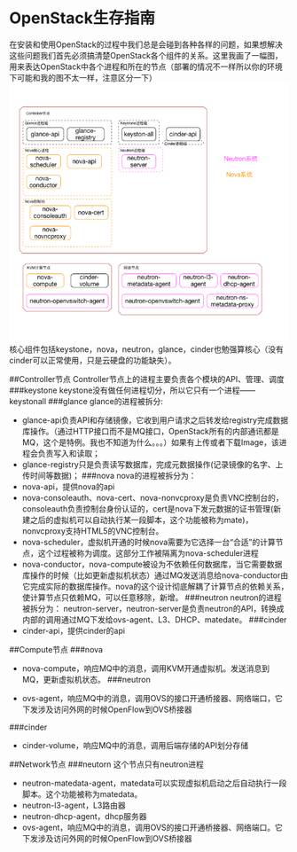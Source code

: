 # OpenStack生存指南

在安装和使用OpenStack的过程中我们总是会碰到各种各样的问题，如果想解决这些问题我们首先必须搞清楚OpenStack各个组件的关系。这里我画了一幅图，用来表达OpenStack中各个进程和所在的节点（部署的情况不一样所以你的环境下可能和我的图不太一样，注意区分一下）
![OpenStack进程图](../_image/openstack_process.png)
核心组件包括keystone，nova，neutron，glance，cinder也勉强算核心（没有cinder可以正常使用，只是云硬盘的功能缺失）。

##Controller节点
Controller节点上的进程主要负责各个模块的API、管理、调度
###keystone
keystone没有做任何进程切分，所以它只有一个进程——keystonall
###glance
glance的进程被拆分:
* glance-api负责API和存储镜像，它收到用户请求之后转发给registry完成数据库操作。（通过HTTP接口而不是MQ接口，OpenStack所有的内部通讯都是MQ，这个是特例。我也不知道为什么。。。）如果有上传或者下载Image，该进程会负责写入和读取；
* glance-registry只是负责读写数据库，完成元数据操作(记录镜像的名字、上传时间等数据)；
###nova
nova的进程被拆分为：
* nova-api，提供nova的api
* nova-consoleauth、nova-cert、nova-nonvcproxy是负责VNC控制台的，consoleauth负责控制台身份认证的，cert是nova下发元数据的证书管理(新建之后的虚拟机可以自动执行某一段脚本，这个功能被称为mate)，nonvcproxy支持HTML5的VNC控制台。
* nova-scheduler，虚拟机开通的时候nova需要为它选择一台“合适”的计算节点，这个过程被称为调度。这部分工作被隔离为nova-scheduler进程
* nova-conductor，nova-compute被设为不依赖任何数据库，当它需要数据库操作的时候（比如更新虚拟机状态）通过MQ发送消息给nova-conductor由它完成实际的数据库操作。nova的这个设计彻底解耦了计算节点的依赖关系，使计算节点只依赖MQ，可以任意移除，新增。
###neutron
neutron的进程被拆分为：
neutron-server，neutron-server是负责neutron的API，转换成内部的调用通过MQ下发给ovs-agent、L3、DHCP、matedate。
###cinder
* cinder-api，提供cinder的api

##Compute节点
###nova
* nova-compute，响应MQ中的消息，调用KVM开通虚拟机。发送消息到MQ，更新虚拟机状态。
###neutron

* ovs-agent，响应MQ中的消息，调用OVS的接口开通桥接器、网络端口，它下发涉及访问外网的时候OpenFlow到OVS桥接器

###cinder
* cinder-volume，响应MQ中的消息，调用后端存储的API划分存储

##Network节点
###neutorn
这个节点只有neutron进程
* neutron-matedata-agent，matedata可以实现虚拟机启动之后自动执行一段脚本。这个功能被称为matedata。
* neutron-l3-agent，L3路由器
* neutron-dhcp-agent，dhcp服务器
* ovs-agent，响应MQ中的消息，调用OVS的接口开通桥接器、网络端口。它下发涉及访问外网的时候OpenFlow到OVS桥接器
